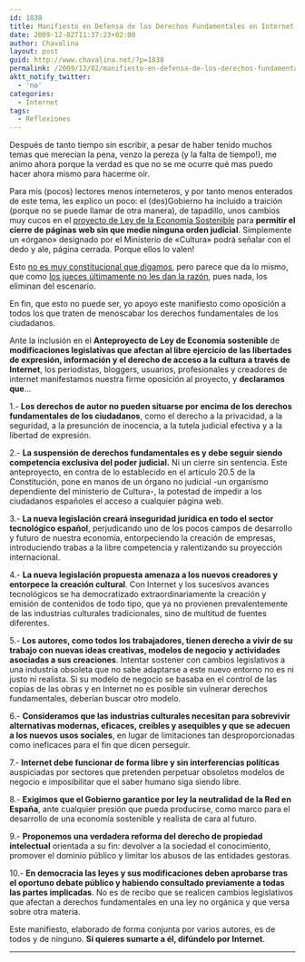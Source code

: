 ```yaml
---
id: 1838
title: Manifiesto en Defensa de los Derechos Fundamentales en Internet
date: 2009-12-02T11:37:23+02:00
author: Chavalina
layout: post
guid: http://www.chavalina.net/?p=1838
permalink: /2009/12/02/manifiesto-en-defensa-de-los-derechos-fundamentales-en-internet/
aktt_notify_twitter:
  - 'no'
categories:
  - Internet
tags:
  - Reflexiones
---
```

Después de tanto tiempo sin escribir, a pesar de haber tenido muchos temas que merecían la pena, venzo la pereza (y la falta de tiempo!), me animo ahora porque la verdad es que no se me ocurre qué mas puedo hacer ahora mismo para hacerme oír.

Para mis (pocos) lectores menos interneteros, y por tanto menos enterados de este tema, les explico un poco: el (des)Gobierno ha incluido a traición (porque no se puede llamar de otra manera), de tapadillo, unos cambios muy cucos en el [proyecto de Ley de la Economía Sostenible](http://www.elblogsalmon.com/economia/economia-sostenible-el-cambio-del-modelo-productivo-ya-esta-aqui) para **permitir el cierre de páginas web sin que medie ninguna orden judicial**. Simplemente un «órgano» designado por el Ministerio de «Cultura» podrá señalar con el dedo y ale, página cerrada. Porque ellos lo valen!

Esto [no es muy constitucional que digamos](http://narros.congreso.es/constitucion/constitucion/indice/titulos/articulos.jsp?ini=20&tipo=2), pero parece que da lo mismo, que como [los jueces últimamente no les dan la razón](http://www.google.es/search?hl=es&client=firefox-a&rls=org.mozilla%3Aes-ES%3Aofficial&hs=4d7&q=sgae+paga+indemnizacion&btnG=Buscar&meta=&aq=f&oq=), pues nada, los eliminan del escenario.

En fin, que esto no puede ser, yo apoyo este manifiesto como oposición a todos los que traten de menoscabar los derechos fundamentales de los ciudadanos.

Ante la inclusión en el **Anteproyecto de Ley de Economía sostenible** de **modificaciones legislativas que afectan al libre ejercicio de las libertades de expresión, información y el derecho de acceso a la cultura a través de Internet**, los periodistas, bloggers, usuarios, profesionales y creadores de internet manifestamos nuestra firme oposición al proyecto, y **declaramos que**…

1.- **Los derechos de autor no pueden situarse por encima de los derechos fundamentales de los ciudadanos**, como el derecho a la privacidad, a la seguridad, a la presunción de inocencia, a la tutela judicial efectiva y a la libertad de expresión.

2.- **La suspensión de derechos fundamentales es y debe seguir siendo competencia exclusiva del poder judicial.** Ni un cierre sin sentencia. Este anteproyecto, en contra de lo establecido en el artículo 20.5 de la Constitución, pone en manos de un órgano no judicial -un organismo dependiente del ministerio de Cultura-, la potestad de impedir a los ciudadanos españoles el acceso a cualquier página web.

3.- **La nueva legislación creará inseguridad jurídica en todo el sector tecnológico español**, perjudicando uno de los pocos campos de desarrollo y futuro de nuestra economía, entorpeciendo la creación de empresas, introduciendo trabas a la libre competencia y ralentizando su proyección internacional.

4.- **La nueva legislación propuesta amenaza a los nuevos creadores y entorpece la creación cultural**. Con Internet y los sucesivos avances tecnológicos se ha democratizado extraordinariamente la creación y emisión de contenidos de todo tipo, que ya no provienen prevalentemente de las industrias culturales tradicionales, sino de multitud de fuentes diferentes.

5.- **Los autores, como todos los trabajadores, tienen derecho a vivir de su trabajo con nuevas ideas creativas, modelos de negocio y actividades asociadas a sus creaciones**. Intentar sostener con cambios legislativos a una industria obsoleta que no sabe adaptarse a este nuevo entorno no es ni justo ni realista. Si su modelo de negocio se basaba en el control de las copias de las obras y en Internet no es posible sin vulnerar derechos fundamentales, deberían buscar otro modelo.

6.- **Consideramos que las industrias culturales necesitan para sobrevivir alternativas modernas, eficaces, creíbles y asequibles y que se adecuen a los nuevos usos sociales**, en lugar de limitaciones tan desproporcionadas como ineficaces para el fin que dicen perseguir.

7.- **Internet debe funcionar de forma libre y sin interferencias políticas** auspiciadas por sectores que pretenden perpetuar obsoletos modelos de negocio e imposibilitar que el saber humano siga siendo libre.

8.- **Exigimos que el Gobierno garantice por ley la neutralidad de la Red en España**, ante cualquier presión que pueda producirse, como marco para el desarrollo de una economía sostenible y realista de cara al futuro.

9.- **Proponemos una verdadera reforma del derecho de propiedad intelectual** orientada a su fin: devolver a la sociedad el conocimiento, promover el dominio público y limitar los abusos de las entidades gestoras.

10.- **En democracia las leyes y sus modificaciones deben aprobarse tras el oportuno debate público y habiendo consultado previamente a todas las partes implicadas**. No es de recibo que se realicen cambios legislativos que afectan a derechos fundamentales en una ley no orgánica y que versa sobre otra materia.

Este manifiesto, elaborado de forma conjunta por varios autores, es de todos y de ninguno. **Si quieres sumarte a él, difúndelo por Internet**.

****